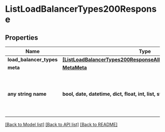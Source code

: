 # ListLoadBalancerTypes200Response


## Properties
Name | Type | Description | Notes
------------ | ------------- | ------------- | -------------
**load_balancer_types** | [**[ListLoadBalancerTypes200ResponseAllOfLoadBalancerTypesInner]**](ListLoadBalancerTypes200ResponseAllOfLoadBalancerTypesInner.md) |  | [optional] 
**meta** | [**MetaMeta**](MetaMeta.md) |  | [optional] 
**any string name** | **bool, date, datetime, dict, float, int, list, str, none_type** | any string name can be used but the value must be the correct type | [optional]

[[Back to Model list]](../README.md#documentation-for-models) [[Back to API list]](../README.md#documentation-for-api-endpoints) [[Back to README]](../README.md)


